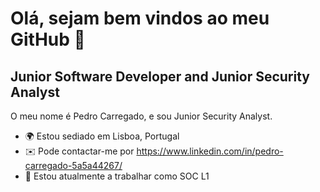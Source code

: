 Olá, sejam bem vindos ao meu GitHub 👋
=============================
Junior Software Developer and Junior Security Analyst  
-------------
O meu nome é Pedro Carregado, e sou Junior Security Analyst.

* 🌍  Estou sediado em Lisboa, Portugal
* ✉️  Pode contactar-me por  https://www.linkedin.com/in/pedro-carregado-5a5a44267/
* 🚀  Estou atualmente a trabalhar como SOC L1


